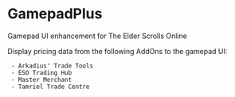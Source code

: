 # GamepadPlus
 Gamepad UI enhancement for The Elder Scrolls Online

 Display pricing data from the following AddOns to the gamepad UI:

     - Arkadius' Trade Tools
     - ESO Trading Hub
     - Master Merchant
     - Tamriel Trade Centre

